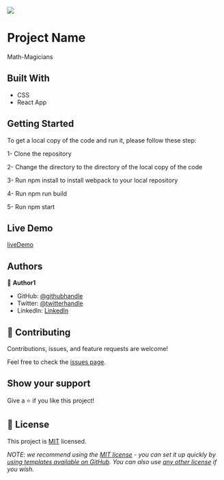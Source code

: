 ![](https://img.shields.io/badge/Microverse-blueviolet)

# Project Name

 Math-Magicians

## Built With

- CSS
- React App

## Getting Started

To get a local copy of the code and run it, please follow these step:

1- Clone the repository

2- Change the directory to the directory of the local copy of the code

3- Run npm install to install webpack to your local repository

4- Run npm run build

5- Run npm start

## Live Demo  

[liveDemo](https://632322aeb96f0b46f1d06304--luxury-zabaione-a1337a.netlify.app/)

## Authors

👤 **Author1**

- GitHub: [@githubhandle](https://github.com/X-Elie-X)
- Twitter: [@twitterhandle](https://twitter.com/ElieHarfoucheX)
- LinkedIn: [LinkedIn](https://www.linkedin.com/in/elie-harfouche-3aaa8818a/)

## 🤝 Contributing

Contributions, issues, and feature requests are welcome!

Feel free to check the [issues page](../../issues/).

## Show your support

Give a ⭐️ if you like this project!


## 📝 License

This project is [MIT](./LICENSE) licensed.

_NOTE: we recommend using the [MIT license](https://choosealicense.com/licenses/mit/) - you can set it up quickly by [using templates available on GitHub](https://docs.github.com/en/communities/setting-up-your-project-for-healthy-contributions/adding-a-license-to-a-repository). You can also use [any other license](https://choosealicense.com/licenses/) if you wish._
